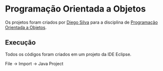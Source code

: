 # Programação Orientada a Objetos

Os projetos foram criados por [Diego Silva](https://github.com/diego91964) para a disciplina de [Programação Orientada a Objetos][1].  

[1]: https://diego91964.github.io/unipac/poo

## Execução

Todos os códigos foram criados em um projeto da IDE Eclipse.

File -> Import -> Java Project







